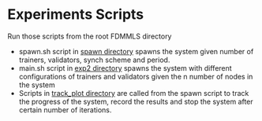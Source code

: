 # Experiments Scripts
Run those scripts from the root FDMMLS directory

* spawn.sh script in [spawn directory](./spawn/) spawns the system given number of trainers, validators, synch scheme and period. 
* main.sh script in [exp2 directory](./exp2/) spawns the system with different configurations of trainers and validators given the n number of nodes in the system
* Scripts in [track_plot directory](./track_plot/) are called from the spawn script to track the progress of the system, record the results and stop the system after certain number of iterations. 

